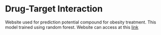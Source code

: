 # Drug-Target Interaction
Website used for prediction potential compound for obesity treatment. This model trained using random forest. 
Website can access at this [link](https://hudzaiem-drugtarget-interaction.streamlit.app/)

